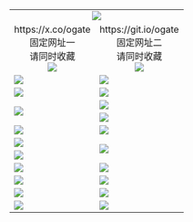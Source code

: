 ﻿<table>
  <tr><td colspan=2 align=center><img src="https://d3jeechfvfki1u.cloudfront.net/Up/oGate.jpg" /></td></tr>
  <tr>
    <td align=center>https://x.co/ogate<br>固定网址一<br>请同时收藏<br><img src="https://d3jeechfvfki1u.cloudfront.net/Up/0WMGD1.png" /></td>
    <td align=center>https://git.io/ogate<br>固定网址二<br>请同时收藏<br><img src="https://d3jeechfvfki1u.cloudfront.net/Up/0WMGD2.png" /></td>
  </tr>
  <tr>
    <td><a href="https://d3jeechfvfki1u.cloudfront.net" target="_blank"><img src="https://d3jeechfvfki1u.cloudfront.net/Up/0WMDT.jpg" /></a></td>
    <td><a href="https://d3jeechfvfki1u.cloudfront.net/oNote.aspx?id=oNote" target="_blank"><img src="https://d3jeechfvfki1u.cloudfront.net/Up/0WZTT.jpg" /></a></td>
  </tr>
  <tr>
    <td><a href="https://d3jeechfvfki1u.cloudfront.net/onUP.aspx?name=https://d3h1gdc8wi0m01.cloudfront.net/524" target="_blank"><img src="https://d3jeechfvfki1u.cloudfront.net/Up/0DTW.jpg"/></a></td>
    <td><a href="https://d3jeechfvfki1u.cloudfront.net/ogST.aspx" target="_blank"><img src="https://d3jeechfvfki1u.cloudfront.net/Up/ST.jpg"/></a></td>
  </tr>
  <tr>
    <td rowspan=2><a href="https://d3jeechfvfki1u.cloudfront.net/ogUP.aspx?name=WJ.mp4" target="_blank"><img src="https://d3jeechfvfki1u.cloudfront.net/Up/WJ.jpg" /></a></td>
    <td><a href="https://d3jeechfvfki1u.cloudfront.net/ogUP.aspx?name=DKC.mp4&count=15" target="_blank"><img src="https://d3jeechfvfki1u.cloudfront.net/Up/DKC.jpg" /></a></td> 
  </tr>
  <tr>
    <td><a href="https://d3jeechfvfki1u.cloudfront.net/ogUP.aspx?name=LRWS.mp4&count=6B:12,5A:10,5B:35,4A:14,4B:19,3A:10,3B:26,2A:16,2B:21,1A:23,1B:29" target="_blank"><img src="https://d3jeechfvfki1u.cloudfront.net/Up/LRWS.jpg" /></a></td>
  </tr>
  <tr>
    <td><a href="https://d3jeechfvfki1u.cloudfront.net/ogUP.aspx?name=3MSTT.mp4&count=17" target="_blank"><img src="https://d3jeechfvfki1u.cloudfront.net/Up/3MSTT.jpg" /></a></td>
    <td><a href="https://d3jeechfvfki1u.cloudfront.net/ogUP.aspx?name=XTFY.mp4&count=24" target="_blank"><img src="https://d3jeechfvfki1u.cloudfront.net/Up/XTFY.jpg" /></a></td>
  </tr>
  <tr>
    <td><a href="https://d3jeechfvfki1u.cloudfront.net/ogUP.aspx?name=JQR.mp4&count=2" target="_blank"><img src="https://d3jeechfvfki1u.cloudfront.net/Up/JQR.jpg" /></a></td>   
    <td rowspan=2><a href="https://d3jeechfvfki1u.cloudfront.net/ogUP.aspx?name=JP.mp4&count=9" target="_blank"><img src="https://d3jeechfvfki1u.cloudfront.net/Up/JP.jpg" /></td>
  </tr>
  <tr>
    <td><a href="https://d3jeechfvfki1u.cloudfront.net/ogUP.aspx?name=CYKJ.mp4" target="_blank"><img src="https://d3jeechfvfki1u.cloudfront.net/Up/CYKJ.jpg" /></a></td>
  </tr>
  <tr>
    <td><a href="https://d3jeechfvfki1u.cloudfront.net/ogUP.aspx?name=4SZG.mp4&count=05:15,04:20&current=05:13" target="_blank"><img src="https://d3jeechfvfki1u.cloudfront.net/Up/4SZG0.jpg" /></a></td>
    <td><a href="https://d3jeechfvfki1u.cloudfront.net/ogUP.aspx?name=4SDJ.mp4&count=05:38,04:52&current=05:37" target="_blank"><img src="https://d3jeechfvfki1u.cloudfront.net/Up/4SDJ0.jpg" /></a></td>
  </tr>
  <tr>
    <td><a href="https://d3jeechfvfki1u.cloudfront.net/ogUP.aspx?name=FG.zip" target="_blank"><img src="https://d3jeechfvfki1u.cloudfront.net/Up/FG.jpg" /></a></td>
    <td><a href="https://d3jeechfvfki1u.cloudfront.net/ogUP.aspx?name=FGA.apk" target="_blank"><img src="https://d3jeechfvfki1u.cloudfront.net/Up/FGA.jpg" /></a></td>
  </tr>
  <tr>
    <td><a href="https://d3jeechfvfki1u.cloudfront.net/ogUP.aspx?name=U.zip" target="_blank"><img src="https://d3jeechfvfki1u.cloudfront.net/Up/U.jpg" /></a></td>
    <td><a href="https://d3jeechfvfki1u.cloudfront.net/ogUP.aspx?name=UA.apk" target="_blank"><img src="https://d3jeechfvfki1u.cloudfront.net/Up/UA.jpg" /></a></td>
  </tr>
  <tr>
    <td><a href="https://d3jeechfvfki1u.cloudfront.net/ogUP.aspx?name=0iPPOTV.zip" target="_blank"><img src="https://d3jeechfvfki1u.cloudfront.net/Up/0iPPOTV.jpg" /></a></td>
    <td><a href="https://d3jeechfvfki1u.cloudfront.net/ogUP.aspx?name=0iNTD.apk" target="_blank"><img src="https://d3jeechfvfki1u.cloudfront.net/Up/0iNTD.jpg" /></a></td>
  </tr>
</table>
